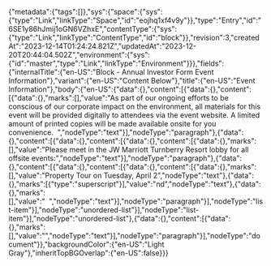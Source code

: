 {"metadata":{"tags":[]},"sys":{"space":{"sys":{"type":"Link","linkType":"Space","id":"eojhq1xf4v9y"}},"type":"Entry","id":"6SE1y86hJmij1oGN6VZhxE","contentType":{"sys":{"type":"Link","linkType":"ContentType","id":"block"}},"revision":3,"createdAt":"2023-12-14T01:24:24.821Z","updatedAt":"2023-12-20T20:44:04.502Z","environment":{"sys":{"id":"master","type":"Link","linkType":"Environment"}}},"fields":{"internalTitle":{"en-US":"Block - Annual Investor Form Event Information"},"variant":{"en-US":"Content Below"},"title":{"en-US":"Event Information"},"body":{"en-US":{"data":{},"content":[{"data":{},"content":[{"data":{},"marks":[],"value":"As part of our ongoing efforts to be conscious of our corporate impact on the environment, all materials for this event will be provided digitally to attendees via the event website. A limited amount of printed copies will be made available onsite for you convenience.  ","nodeType":"text"}],"nodeType":"paragraph"},{"data":{},"content":[{"data":{},"content":[{"data":{},"content":[{"data":{},"marks":[],"value":"Please meet in the JW Marriott Turnberry Resort lobby for all offsite events:","nodeType":"text"}],"nodeType":"paragraph"},{"data":{},"content":[{"data":{},"content":[{"data":{},"content":[{"data":{},"marks":[],"value":"Property Tour on Tuesday, April 2","nodeType":"text"},{"data":{},"marks":[{"type":"superscript"}],"value":"nd","nodeType":"text"},{"data":{},"marks":[],"value":"  ","nodeType":"text"}],"nodeType":"paragraph"}],"nodeType":"list-item"}],"nodeType":"unordered-list"}],"nodeType":"list-item"}],"nodeType":"unordered-list"},{"data":{},"content":[{"data":{},"marks":[],"value":"","nodeType":"text"}],"nodeType":"paragraph"}],"nodeType":"document"}},"backgroundColor":{"en-US":"Light Gray"},"inheritTopBGOverlap":{"en-US":false}}}